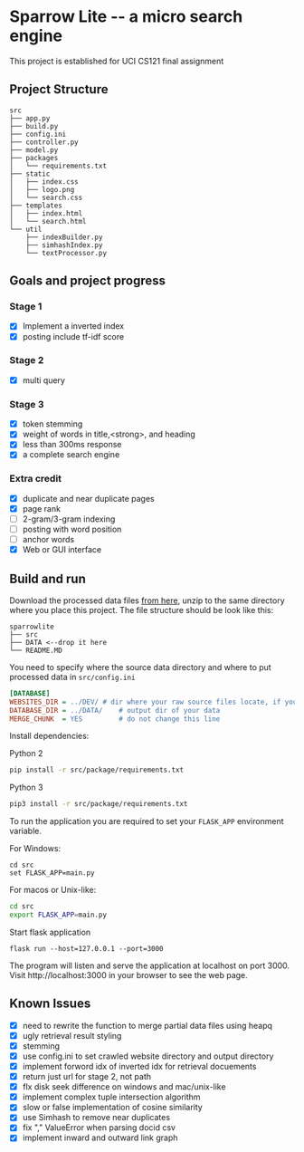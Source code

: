 # Sparrow Lite -- a micro search engine
This project is established for UCI CS121 final assignment
## Project Structure
```
src
├── app.py
├── build.py
├── config.ini
├── controller.py
├── model.py
├── packages
│   └── requirements.txt
├── static
│   ├── index.css
│   ├── logo.png
│   └── search.css
├── templates
│   ├── index.html
│   └── search.html
└── util
    ├── indexBuilder.py
    ├── simhashIndex.py
    └── textProcessor.py
```
## Goals and project progress
### Stage 1
- [x] Implement a inverted index
- [x] posting include tf-idf score
### Stage 2
- [x] multi query
### Stage 3
- [x] token stemming
- [x] weight of words in title,\<strong>, and heading
- [x] less than 300ms response
- [x] a complete search engine
### Extra credit
- [x] duplicate and near duplicate pages
- [x] page rank
- [ ] 2-gram/3-gram indexing
- [ ] posting with word position
- [ ] anchor words
- [x] Web or GUI interface
## Build and run
Download the processed data files [from here](https://github.com/Linjiangzhu/sparrowlite/releases/download/0.0.2-alpha/DATA.zip), unzip to the same directory where you place this project. The file structure should be look like this:
```
sparrowlite
├── src
├── DATA <--drop it here
└── README.MD
```

You need to specify where the source data directory and where to put processed data in `src/config.ini`

```ini
[DATABASE]
WEBSITES_DIR = ../DEV/ # dir where your raw source files locate, if you use built data file I provided, no need to change this one
DATABASE_DIR = ../DATA/    # output dir of your data   
MERGE_CHUNK  = YES         # do not change this line
```



Install dependencies:

Python 2
```bash
pip install -r src/package/requirements.txt
```
Python 3
```bash
pip3 install -r src/package/requirements.txt
```

To run the application you are required to set your `FLASK_APP` environment variable.

For Windows:

```batch
cd src
set FLASK_APP=main.py
```
For macos or Unix-like:
```bash
cd src
export FLASK_APP=main.py
```
Start flask application
```
flask run --host=127.0.0.1 --port=3000
```
The program will listen and serve the application at localhost on port 3000. Visit http://localhost:3000 in your browser to see the web page.
## Known Issues
- [x] need to rewrite the function to merge partial data files using heapq
- [x] ugly retrieval result styling
- [x] stemming
- [x] use config.ini to set crawled website directory and output directory
- [x] implement forword idx of inverted idx for retrieval docuements
- [x] return just url for stage 2, not path
- [x] flx disk seek difference on windows and mac/unix-like
- [x] implement complex tuple intersection algorithm
- [x] slow or false implementation of cosine similarity
- [x] use Simhash to remove near duplicates
- [x] fix "," ValueError when parsing docid csv
- [x] implement inward and outward link graph